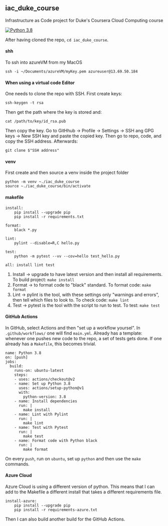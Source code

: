 ## iac_duke_course
Infrastructure as Code project for Duke's Coursera Cloud Computing course

[![Python 3.8](https://github.com/carlo088/iac_duke_course/actions/workflows/main.yml/badge.svg)](https://github.com/carlo088/iac_duke_course/actions/workflows/main.yml)

After having cloned the repo, ```cd iac_duke_course```.

#### shh
To ssh into azureVM from my MacOS
```
ssh -i ~/Documents/azureVM/myKey.pem azureuser@13.69.50.184
```
#### When using a virtual code Editor
One needs to clone the repo with SSH. First create keys:
```
ssh-keygen -t rsa
```
Then get the path where the key is stored and:
```
cat /path/to/key/id_rsa.pub
```
Then copy the key. Go to GitHhub -> Profile -> Settings -> SSH ang GPG keys -> New SSH key and paste the copied key. Then go to repo, code, and copy the SSH address. Afterwards:
```
git clone $"SSH address"
```

#### venv
First create and then source a venv inside the project folder
```
python -m venv ~./iac_duke_course
source ~./iac_duke_course/bin/activate
```

#### makefile
```
install:
	pip install --upgrade pip
	pip install -r requirements.txt

format:
	black *.py

lint:
	pylint --disable=R,C hello.py

test:
	python -m pytest --vv --cov=hello test_hello.py

all: install lint test
 ```

1. Install -> upgrade to have latest version and then install all requirements. To build project: ```make install```
2. Format -> to format code to "black" standard.  To format code: ```make format```
3. Lint -> pylint is the tool, with these settings only "warnings and errors", then tell which files to look to. To check code: ```make lint```
4. Test -> pytest is the tool with the script to run to test. To test: ```make test```

#### GitHub Actions

In GitHub, select Actions and then "set up a workflow yoursel".
In ```.github/workflows/``` one will find ```main.yml```. Already has a template: whenever one pushes new code to the repo, a set of tests gets done. If one already has a ```Makefile```, this becomes trivial.
```
name: Python 3.8
on: [push]
jobs:
  build:
    runs-on: ubuntu-latest
    steps:
    - uses: actions/checkout@v2
    - name: Set up Python 3.8
      uses: actions/setup-python@v1
      with:
        python-version: 3.8
    - name: Install dependencies
      run: |
        make install
    - name: Lint with Pylint
      run: |
        make lint
    - name: Test with Pytest
      run: |
        make test
    - name: Format code with Python black
      run: |
        make format
```
On every ```push```, run on ```ubuntu```, set up ```python``` and then use the ```make``` commands.

#### Azure Cloud
Azure Cloud is using a different version of python. This means that I can add to the Makefile a different install that takes a different requirements file.
```
install-azure:
	pip install --upgrade pip
	pip install -r requirements-azure.txt
 ```
Then I can also build another build for the GitHub Actions.
